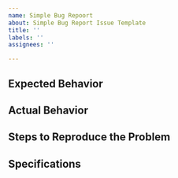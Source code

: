 ```yaml
---
name: Simple Bug Repoort
about: Simple Bug Report Issue Template
title: ''
labels: ''
assignees: ''

---
```


## Expected Behavior

## Actual Behavior

## Steps to Reproduce the Problem

## Specifications
